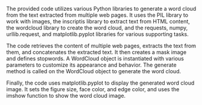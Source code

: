 The provided code utilizes various Python libraries to generate a word cloud from the text extracted from multiple web pages. It uses the PIL library to work with images, the inscriptis library to extract text from HTML content, the wordcloud library to create the word cloud, and the requests, numpy, urllib.request, and matplotlib.pyplot libraries for various supporting tasks.

The code retrieves the content of multiple web pages, extracts the text from them, and concatenates the extracted text. It then creates a mask image and defines stopwords. A WordCloud object is instantiated with various parameters to customize its appearance and behavior. The generate method is called on the WordCloud object to generate the word cloud.

Finally, the code uses matplotlib.pyplot to display the generated word cloud image. It sets the figure size, face color, and edge color, and uses the imshow function to show the word cloud image.